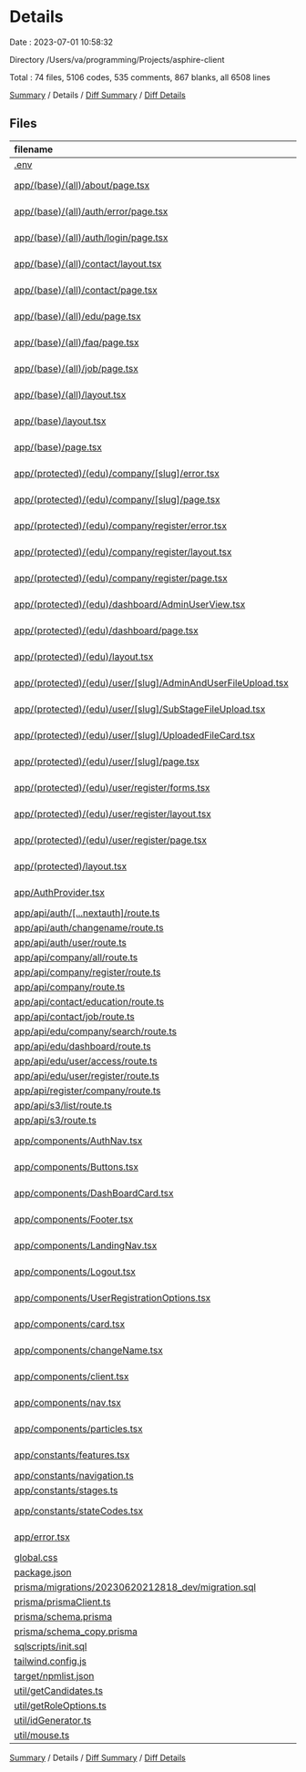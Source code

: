 # Details

Date : 2023-07-01 10:58:32

Directory /Users/va/programming/Projects/asphire-client

Total : 74 files,  5106 codes, 535 comments, 867 blanks, all 6508 lines

[Summary](results.md) / Details / [Diff Summary](diff.md) / [Diff Details](diff-details.md)

## Files
| filename | language | code | comment | blank | total |
| :--- | :--- | ---: | ---: | ---: | ---: |
| [.env](/.env) | Properties | 19 | 0 | 10 | 29 |
| [app/(base)/(all)/about/page.tsx](/app/(base)/(all)/about/page.tsx) | TypeScript JSX | 70 | 0 | 8 | 78 |
| [app/(base)/(all)/auth/error/page.tsx](/app/(base)/(all)/auth/error/page.tsx) | TypeScript JSX | 23 | 0 | 3 | 26 |
| [app/(base)/(all)/auth/login/page.tsx](/app/(base)/(all)/auth/login/page.tsx) | TypeScript JSX | 44 | 0 | 12 | 56 |
| [app/(base)/(all)/contact/layout.tsx](/app/(base)/(all)/contact/layout.tsx) | TypeScript JSX | 18 | 0 | 1 | 19 |
| [app/(base)/(all)/contact/page.tsx](/app/(base)/(all)/contact/page.tsx) | TypeScript JSX | 216 | 5 | 37 | 258 |
| [app/(base)/(all)/edu/page.tsx](/app/(base)/(all)/edu/page.tsx) | TypeScript JSX | 71 | 18 | 10 | 99 |
| [app/(base)/(all)/faq/page.tsx](/app/(base)/(all)/faq/page.tsx) | TypeScript JSX | 9 | 0 | 1 | 10 |
| [app/(base)/(all)/job/page.tsx](/app/(base)/(all)/job/page.tsx) | TypeScript JSX | 42 | 1 | 4 | 47 |
| [app/(base)/(all)/layout.tsx](/app/(base)/(all)/layout.tsx) | TypeScript JSX | 25 | 9 | 3 | 37 |
| [app/(base)/layout.tsx](/app/(base)/layout.tsx) | TypeScript JSX | 64 | 4 | 9 | 77 |
| [app/(base)/page.tsx](/app/(base)/page.tsx) | TypeScript JSX | 60 | 0 | 6 | 66 |
| [app/(protected)/(edu)/company/[slug]/error.tsx](/app/(protected)/(edu)/company/%5Bslug%5D/error.tsx) | TypeScript JSX | 16 | 0 | 3 | 19 |
| [app/(protected)/(edu)/company/[slug]/page.tsx](/app/(protected)/(edu)/company/%5Bslug%5D/page.tsx) | TypeScript JSX | 58 | 0 | 25 | 83 |
| [app/(protected)/(edu)/company/register/error.tsx](/app/(protected)/(edu)/company/register/error.tsx) | TypeScript JSX | 15 | 0 | 0 | 15 |
| [app/(protected)/(edu)/company/register/layout.tsx](/app/(protected)/(edu)/company/register/layout.tsx) | TypeScript JSX | 13 | 0 | 2 | 15 |
| [app/(protected)/(edu)/company/register/page.tsx](/app/(protected)/(edu)/company/register/page.tsx) | TypeScript JSX | 169 | 1 | 20 | 190 |
| [app/(protected)/(edu)/dashboard/AdminUserView.tsx](/app/(protected)/(edu)/dashboard/AdminUserView.tsx) | TypeScript JSX | 157 | 57 | 33 | 247 |
| [app/(protected)/(edu)/dashboard/page.tsx](/app/(protected)/(edu)/dashboard/page.tsx) | TypeScript JSX | 95 | 1 | 8 | 104 |
| [app/(protected)/(edu)/layout.tsx](/app/(protected)/(edu)/layout.tsx) | TypeScript JSX | 35 | 0 | 5 | 40 |
| [app/(protected)/(edu)/user/[slug]/AdminAndUserFileUpload.tsx](/app/(protected)/(edu)/user/%5Bslug%5D/AdminAndUserFileUpload.tsx) | TypeScript JSX | 165 | 3 | 16 | 184 |
| [app/(protected)/(edu)/user/[slug]/SubStageFileUpload.tsx](/app/(protected)/(edu)/user/%5Bslug%5D/SubStageFileUpload.tsx) | TypeScript JSX | 170 | 4 | 17 | 191 |
| [app/(protected)/(edu)/user/[slug]/UploadedFileCard.tsx](/app/(protected)/(edu)/user/%5Bslug%5D/UploadedFileCard.tsx) | TypeScript JSX | 47 | 0 | 14 | 61 |
| [app/(protected)/(edu)/user/[slug]/page.tsx](/app/(protected)/(edu)/user/%5Bslug%5D/page.tsx) | TypeScript JSX | 197 | 54 | 41 | 292 |
| [app/(protected)/(edu)/user/register/forms.tsx](/app/(protected)/(edu)/user/register/forms.tsx) | TypeScript JSX | 214 | 0 | 23 | 237 |
| [app/(protected)/(edu)/user/register/layout.tsx](/app/(protected)/(edu)/user/register/layout.tsx) | TypeScript JSX | 14 | 0 | 1 | 15 |
| [app/(protected)/(edu)/user/register/page.tsx](/app/(protected)/(edu)/user/register/page.tsx) | TypeScript JSX | 42 | 0 | 12 | 54 |
| [app/(protected)/layout.tsx](/app/(protected)/layout.tsx) | TypeScript JSX | 63 | 0 | 5 | 68 |
| [app/AuthProvider.tsx](/app/AuthProvider.tsx) | TypeScript JSX | 11 | 0 | 6 | 17 |
| [app/api/auth/[...nextauth]/route.ts](/app/api/auth/%5B...nextauth%5D/route.ts) | TypeScript | 55 | 48 | 28 | 131 |
| [app/api/auth/changename/route.ts](/app/api/auth/changename/route.ts) | TypeScript | 23 | 4 | 9 | 36 |
| [app/api/auth/user/route.ts](/app/api/auth/user/route.ts) | TypeScript | 29 | 0 | 7 | 36 |
| [app/api/company/all/route.ts](/app/api/company/all/route.ts) | TypeScript | 10 | 0 | 4 | 14 |
| [app/api/company/register/route.ts](/app/api/company/register/route.ts) | TypeScript | 64 | 32 | 17 | 113 |
| [app/api/company/route.ts](/app/api/company/route.ts) | TypeScript | 20 | 0 | 7 | 27 |
| [app/api/contact/education/route.ts](/app/api/contact/education/route.ts) | TypeScript | 43 | 0 | 10 | 53 |
| [app/api/contact/job/route.ts](/app/api/contact/job/route.ts) | TypeScript | 46 | 0 | 9 | 55 |
| [app/api/edu/company/search/route.ts](/app/api/edu/company/search/route.ts) | TypeScript | 29 | 0 | 7 | 36 |
| [app/api/edu/dashboard/route.ts](/app/api/edu/dashboard/route.ts) | TypeScript | 151 | 0 | 25 | 176 |
| [app/api/edu/user/access/route.ts](/app/api/edu/user/access/route.ts) | TypeScript | 72 | 34 | 14 | 120 |
| [app/api/edu/user/register/route.ts](/app/api/edu/user/register/route.ts) | TypeScript | 128 | 59 | 43 | 230 |
| [app/api/register/company/route.ts](/app/api/register/company/route.ts) | TypeScript | 59 | 95 | 33 | 187 |
| [app/api/s3/list/route.ts](/app/api/s3/list/route.ts) | TypeScript | 58 | 1 | 18 | 77 |
| [app/api/s3/route.ts](/app/api/s3/route.ts) | TypeScript | 128 | 3 | 41 | 172 |
| [app/components/AuthNav.tsx](/app/components/AuthNav.tsx) | TypeScript JSX | 33 | 0 | 4 | 37 |
| [app/components/Buttons.tsx](/app/components/Buttons.tsx) | TypeScript JSX | 20 | 0 | 2 | 22 |
| [app/components/DashBoardCard.tsx](/app/components/DashBoardCard.tsx) | TypeScript JSX | 49 | 0 | 5 | 54 |
| [app/components/Footer.tsx](/app/components/Footer.tsx) | TypeScript JSX | 16 | 0 | 1 | 17 |
| [app/components/LandingNav.tsx](/app/components/LandingNav.tsx) | TypeScript JSX | 41 | 1 | 4 | 46 |
| [app/components/Logout.tsx](/app/components/Logout.tsx) | TypeScript JSX | 13 | 0 | 1 | 14 |
| [app/components/UserRegistrationOptions.tsx](/app/components/UserRegistrationOptions.tsx) | TypeScript JSX | 0 | 0 | 1 | 1 |
| [app/components/card.tsx](/app/components/card.tsx) | TypeScript JSX | 37 | 0 | 6 | 43 |
| [app/components/changeName.tsx](/app/components/changeName.tsx) | TypeScript JSX | 25 | 0 | 7 | 32 |
| [app/components/client.tsx](/app/components/client.tsx) | TypeScript JSX | 195 | 16 | 28 | 239 |
| [app/components/nav.tsx](/app/components/nav.tsx) | TypeScript JSX | 50 | 0 | 5 | 55 |
| [app/components/particles.tsx](/app/components/particles.tsx) | TypeScript JSX | 212 | 42 | 21 | 275 |
| [app/constants/features.tsx](/app/constants/features.tsx) | TypeScript JSX | 43 | 0 | 2 | 45 |
| [app/constants/navigation.ts](/app/constants/navigation.ts) | TypeScript | 6 | 0 | 0 | 6 |
| [app/constants/stages.ts](/app/constants/stages.ts) | TypeScript | 166 | 0 | 4 | 170 |
| [app/constants/stateCodes.tsx](/app/constants/stateCodes.tsx) | TypeScript JSX | 314 | 0 | 1 | 315 |
| [app/error.tsx](/app/error.tsx) | TypeScript JSX | 20 | 0 | 1 | 21 |
| [global.css](/global.css) | CSS | 18 | 0 | 3 | 21 |
| [package.json](/package.json) | JSON | 69 | 0 | 1 | 70 |
| [prisma/migrations/20230620212818_dev/migration.sql](/prisma/migrations/20230620212818_dev/migration.sql) | SQL | 113 | 35 | 44 | 192 |
| [prisma/prismaClient.ts](/prisma/prismaClient.ts) | TypeScript | 3 | 0 | 2 | 5 |
| [prisma/schema.prisma](/prisma/schema.prisma) | Prisma | 143 | 0 | 42 | 185 |
| [prisma/schema_copy.prisma](/prisma/schema_copy.prisma) | Prisma | 125 | 0 | 23 | 148 |
| [sqlscripts/init.sql](/sqlscripts/init.sql) | SQL | 4 | 0 | 1 | 5 |
| [tailwind.config.js](/tailwind.config.js) | JavaScript | 118 | 2 | 10 | 130 |
| [target/npmlist.json](/target/npmlist.json) | JSON | 1 | 0 | 0 | 1 |
| [util/getCandidates.ts](/util/getCandidates.ts) | TypeScript | 132 | 6 | 25 | 163 |
| [util/getRoleOptions.ts](/util/getRoleOptions.ts) | TypeScript | 56 | 0 | 8 | 64 |
| [util/idGenerator.ts](/util/idGenerator.ts) | TypeScript | 6 | 0 | 1 | 7 |
| [util/mouse.ts](/util/mouse.ts) | TypeScript | 21 | 0 | 7 | 28 |

[Summary](results.md) / Details / [Diff Summary](diff.md) / [Diff Details](diff-details.md)
